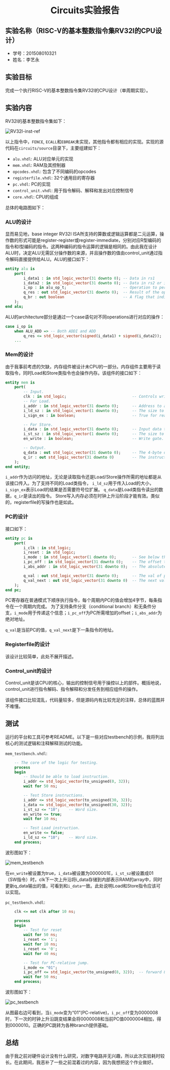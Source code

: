 # <center>Circuits实验报告</center>

## 实验名称（RISC-V的基本整数指令集RV32I的CPU设计）

- 学号：201508010321
- 姓名：李艺永

## 实验目标

完成一个执行RISC-V的基本整数指令集RV32I的CPU设计（单周期实现）。

## 实验内容

RV32I的基本整数指令集如下：

![RV32I-inst-ref](../devnotes/RV32I-instruction-ref.png)

以上指令中，`FENCE`, `ECALL`和`EBREAK`未实现，其他指令都有相应的实现。实现的源代码在`circuits/source`目录下，主要组建如下：

- `alu.vhdl`: ALU对应单元的实现
- `mem.vhdl`: RAM及其控制器
- `opcodes.vhdl`: 包含了不同编码的opcodes
- `registerfile.vhdl`: 32个通用目的寄存器
- `pc.vhdl`: PC的实现
- `control_unit.vhdl`: 用于指令解码、解释和发出对应控制信号
- `core.vhdl`: CPU的组成

总体的电路图如下：

### ALU的设计
显而易见地，base integer RV32I ISA所支持的算数或逻辑运算都是二元运算，操作数的形式可能是register-register或register-immediate，分别对应R型编码的指令和I型编码的指令。这两种编码的指令运算的逻辑是相同的。由此我在设计ALU时，决定ALU无需区分操作数的来源，并且操作数的值由control_unit通过指令解码直接提供给ALU。ALU的接口如下：

```vhdl
entity alu is
    port(
        i_data1 : in std_logic_vector(31 downto 0); -- Data in rs1
        i_data2 : in std_logic_vector(31 downto 0); -- Data in rs2 or immediate.
        i_op : in alu_op_t;                         -- Operation to perform.
        q_res : out std_logic_vector(31 downto 0);  -- Result of the operation.
        q_br : out boolean                          -- A flag that indicates whether the conditional branch will be taken. Used in ir_decoder.
    );
end alu;
```

ALU的architecture部分是通过一个case语句对不同operations进行对应的操作：

```vhdl
case i_op is
    when ALU_ADD => -- Both ADDI and ADD
        q_res <= std_logic_vector(signed(i_data1) + signed(i_data2));
    ...
```

### Mem的设计

由于我事前考虑的欠缺，内存组件被设计未CPU的一部分。内存组件主要用于读取指令，同时Load和Store类指令也会操作内存。该组件的接口如下：

```vhdl
entity mem is
    port(
        -- Input.
        clk : in std_logic;                             -- Controls write.
        -- For Load.
        i_addr : in std_logic_vector(31 downto 0);      -- Address to access.
        i_ld_sz : in std_logic_vector(1 downto 0);      -- The size to load: BYTE_SZ, HALFW_SZ, or WRD_SZ.
        i_sign_ex : in boolean;                         -- True for reading sign-extended value, false for reading unsigned.

        -- For Store.
        i_data : in std_logic_vector(31 downto 0);      -- Input data to store in [i_addr].
        i_st_sz : in std_logic_vector(1 downto 0);      -- The size to store. Same as [i_ld_sz].
        en_write : in boolean;                          -- Write gate.

        -- Output.
        q_data : out std_logic_vector(31 downto 0);     -- The 4-byte data output.
        q_ir : out std_logic_vector(31 downto 0)        -- The instruction to load.
    );
end entity;
```

`i_addr`作为访问的地址，无论是读取指令还是Load/Store操作所需的地址都是从该接口传入。为了支持不同的Load类指令，
`i_ld_sz`用于传入Load的大小，`i_sign_ex`表示Load的结果是否需要符号位扩展。
`q_data`是Load类指令读出的数据，`q_ir`是读出的指令。
Store写入内存必须在时钟上升沿阶段才能有效。类似的，registerfile的写操作也是如此。

### PC的设计

接口如下：
```vhdl
entity pc is
    port(
        i_clk : in std_logic;
        i_reset : in std_logic;
        i_mode : in std_logic_vector(1 downto 0);       -- See below the arch body.
        i_pc_off : in std_logic_vector(31 downto 0);    -- The offset to add.
        i_abs_addr : in std_logic_vector(31 downto 0);  -- The absolute address wired directly from ALU.

        q_val : out std_logic_vector(31 downto 0);      -- The val of pc register.
        q_val_next : out std_logic_vector(31 downto 0)  -- The next val of pc register in NORMAL mode. Used in branches.
    );
end pc;
```

PC寄存器在普通模式下顺序执行指令，每个周期内PC的值会增加4字节，每条指令在一个周期内完成。
为了支持条件分支（conditional branch）和无条件分支，`i_mode`用于传递这个信息；`i_pc_off`为PC所需增加的offset；`i_abs_addr`为绝对地址。

`q_val`是当前PC的值，`q_val_next`是下一条指令的地址。

### Registerfile的设计

该设计比较简单，此处不展开描述。

### Control_unit的设计

Control_unit是该CPU的核心，输出的控制信号用于操控以上的部件。概括地说，control_unit进行指令解码、指令解释和分发任务到相应组件的操作。

该组件接口比较混乱，代码量较多，但是源码内有比较充足的注释，总体的蓝图并不难懂。

## 测试

运行的平台和工具可参考README。以下是一些对应testbench的示例，我将列出核心的测试逻辑和注释解释测试的功能。

`mem_testbench.vhdl`:
```vhdl
    -- The core of the logic for testing.
    process
    begin
        -- Should be able to load instruction.
        i_addr <= std_logic_vector(to_unsigned(0, 32));
        wait for 50 ns;

        -- Test Store instructions.
        i_addr <= std_logic_vector(to_unsigned(30, 32));
        i_data <= std_logic_vector(to_unsigned(30, 32));
        i_st_sz <= "10";    -- Word size.
        en_write <= true;
        wait for 10 ns;

        -- Test Load instruction.
        en_write <= false;
        i_ld_sz <= "10";    -- Word size.
    end process;
```
波形图如下：

![mem_testbench](./mem_testbench.png)

在`en_write`被设置为true，`i_data`被设置为0000001E，`i_st_sz`被设置成01（SW指令）时，clk下一次上升沿将i_data存储到内部表示RAM的array中，同时更新q_data输出的值，可看到和`i_data`一致。此处说明Load和Store指令应该可以实现。

`pc_testbench.vhdl`:

```vhdl
    clk <= not clk after 10 ns;

    process
    begin
        -- Test for reset
        wait for 50 ns;
        i_reset <= '1';
        wait for 10 ns;
        i_reset <= '0';
        wait for 40 ns;

        -- Test for PC-relative jump.
        i_mode <= "01";
        i_pc_off <= std_logic_vector(to_unsigned(8, 32));  -- forward 8 bytes.
        wait for 50 ns;
    end process;
```

波形图如下：

![pc_testbench](./pc_testbench.png)

从图最右边可看到，当`i_mode`变为“01”(PC-relative)，`i_pc_off`变为0000008时，下一次的时钟上升沿跳变结果会将0000008和当前PC值0000004相加，得到0000010。正确的PC跳转为各种branch提供基础。

## 总结

由于我之前对硬件设计没有什么研究，对数字电路并无兴趣，所以此次实验耗时较长。在此期间，我恶补了一些之前混着过的内容，因为我想把这个作业做好。
